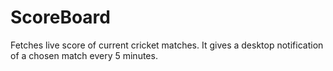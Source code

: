 # ScoreBoard
Fetches live score of current cricket matches.
It gives a desktop notification of a chosen match every 5 minutes.
